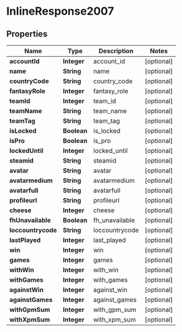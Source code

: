
# InlineResponse2007

## Properties
Name | Type | Description | Notes
------------ | ------------- | ------------- | -------------
**accountId** | **Integer** | account_id |  [optional]
**name** | **String** | name |  [optional]
**countryCode** | **String** | country_code |  [optional]
**fantasyRole** | **Integer** | fantasy_role |  [optional]
**teamId** | **Integer** | team_id |  [optional]
**teamName** | **String** | team_name |  [optional]
**teamTag** | **String** | team_tag |  [optional]
**isLocked** | **Boolean** | is_locked |  [optional]
**isPro** | **Boolean** | is_pro |  [optional]
**lockedUntil** | **Integer** | locked_until |  [optional]
**steamid** | **String** | steamid |  [optional]
**avatar** | **String** | avatar |  [optional]
**avatarmedium** | **String** | avatarmedium |  [optional]
**avatarfull** | **String** | avatarfull |  [optional]
**profileurl** | **String** | profileurl |  [optional]
**cheese** | **Integer** | cheese |  [optional]
**fhUnavailable** | **Boolean** | fh_unavailable |  [optional]
**loccountrycode** | **String** | loccountrycode |  [optional]
**lastPlayed** | **Integer** | last_played |  [optional]
**win** | **Integer** | win |  [optional]
**games** | **Integer** | games |  [optional]
**withWin** | **Integer** | with_win |  [optional]
**withGames** | **Integer** | with_games |  [optional]
**againstWin** | **Integer** | against_win |  [optional]
**againstGames** | **Integer** | against_games |  [optional]
**withGpmSum** | **Integer** | with_gpm_sum |  [optional]
**withXpmSum** | **Integer** | with_xpm_sum |  [optional]



